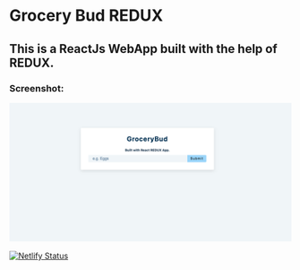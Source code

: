 # Grocery Bud REDUX
## This is a ReactJs WebApp built with the help of REDUX.

### Screenshot:

<div align="center">
  <img src="screenshots/grocerybudredux.png">
  </div>

[![Netlify Status](https://api.netlify.com/api/v1/badges/d4886600-ac36-4816-b0e9-d160f5ffe1bc/deploy-status)](https://app.netlify.com/sites/grocerybudredux/deploys)

